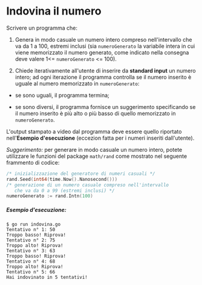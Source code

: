 # Indovina il numero

Scrivere un programma che:
 
1) Genera in modo casuale un numero intero compreso nell'intervallo che va da 1 a 100, estremi inclusi (sia `numeroGenerato` la variabile intera in cui viene memorizzato il numero generato, come indicato nella consegna deve valere 1<= `numeroGenerato` <= 100). 

2) Chiede iterativamente all'utente di inserire da **standard input** un numero intero; ad ogni iterazione il programma controlla se il numero inserito è uguale al numero memorizzato in `numeroGenerato`:

+ se sono uguali, il programma termina;

+ se sono diversi, il programma fornisce un suggerimento specificando se il numero inserito è più alto o più basso di quello memorizzato in `numeroGenerato`.

L'output stampato a video dal programma deve essere quello riportato nell'**Esempio d'esecuzione** (eccezion fatta per i numeri inseriti dall'utente).
 
*Suggerimento:* per generare in modo casuale un numero intero, potete utilizzare le funzioni del package `math/rand` come mostrato nel seguente frammento di codice:
```go
/* inizializzazione del generatore di numeri casuali */
rand.Seed(int64(time.Now().Nanosecond())) 
/* generazione di un numero casuale compreso nell'intervallo 
   che va da 0 a 99 (estremi inclusi) */
numeroGenerato := rand.Intn(100)
```

##### Esempio d'esecuzione:
```text
$ go run indovina.go
Tentativo n° 1: 50
Troppo basso! Riprova!
Tentativo n° 2: 75
Troppo alto! Riprova!
Tentativo n° 3: 63
Troppo basso! Riprova!
Tentativo n° 4: 68
Troppo alto! Riprova!
Tentativo n° 5: 66
Hai indovinato in 5 tentativi!
```